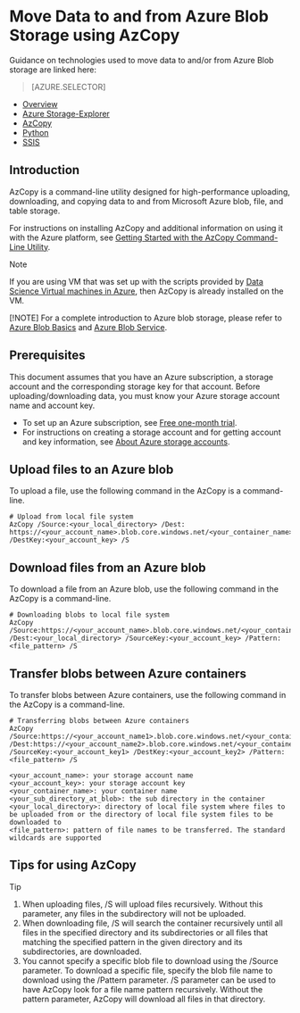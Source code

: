 <properties 
    pageTitle="Move Data to and from Azure Blob Storage using AzCopy | Microsoft Azure" 
    description="Move Data to and from Azure Blob Storage using AzCopy" 
    services="machine-learning,storage" 
    documentationCenter="" 
    authors="bradsev" 
    manager="paulettm" 
    editor="cgronlun" />

<tags 
    ms.service="machine-learning" 
    ms.workload="data-services" 
    ms.tgt_pltfrm="na" 
    ms.devlang="na" 
    ms.topic="article" 
    ms.date="09/23/2015" 
    ms.author="bradsev" />

# Move Data to and from Azure Blob Storage using AzCopy
Guidance on technologies used to move data to and/or from Azure Blob storage are linked here:

> [AZURE.SELECTOR]
- [Overview](../articles/machine-learning/machine-learning-data-science-move-azure-blob.md)
- [Azure Storage-Explorer](../articles/machine-learning/machine-learning-data-science-move-data-to-azure-blob-using-azure-storage-explorer.md)
- [AzCopy](../articles/machine-learning/machine-learning-data-science-move-data-to-azure-blob-using-azcopy.md)
- [Python](../articles/machine-learning/machine-learning-data-science-move-data-to-azure-blob-using-python.md)
- [SSIS](../articles/machine-learning/machine-learning-data-science-move-data-to-azure-blob-using-ssis.md)

## Introduction
AzCopy is a command-line utility designed for high-performance uploading, downloading, and copying data to and from Microsoft Azure blob, file, and table storage. 

For instructions on installing AzCopy and additional information on using it with the Azure platform, see [Getting Started with the AzCopy Command-Line Utility](../storage-use-azcopy.md).

> [!NOTE]
> If you are using VM that was set up with the scripts provided by [Data Science Virtual machines in Azure](machine-learning-data-science-virtual-machines.md), then AzCopy is already installed on the VM.
> 
> [!NOTE]
> For a complete introduction to Azure blob storage, please refer to [Azure Blob Basics](../storage-dotnet-how-to-use-blobs.md) and  [Azure Blob Service](https://msdn.microsoft.com/library/azure/dd179376.aspx). 
> 
> 
## Prerequisites
This document assumes that you have an Azure subscription, a storage account and the corresponding storage key for that account. Before uploading/downloading data, you must know your Azure storage account name and account key. 

* To set up an Azure subscription, see [Free one-month trial](https://azure.microsoft.com/pricing/free-trial/).
* For instructions on creating a storage account and for getting account and key information, see [About Azure storage accounts](../storage-create-storage-account.md).

## Upload files to an Azure blob
To upload a file, use the following command in the AzCopy is a command-line.

    # Upload from local file system
    AzCopy /Source:<your_local_directory> /Dest: https://<your_account_name>.blob.core.windows.net/<your_container_name> /DestKey:<your_account_key> /S 

## Download files from an Azure blob
To download a file from an Azure blob, use the following command in the AzCopy is a command-line.

    # Downloading blobs to local file system
    AzCopy /Source:https://<your_account_name>.blob.core.windows.net/<your_container_name>/<your_sub_directory_at_blob>  /Dest:<your_local_directory> /SourceKey:<your_account_key> /Pattern:<file_pattern> /S

## Transfer blobs between Azure containers
To transfer blobs between Azure containers, use the following command in the AzCopy is a command-line.

    # Transferring blobs between Azure containers
    AzCopy /Source:https://<your_account_name1>.blob.core.windows.net/<your_container_name1>/<your_sub_directory_at_blob1> /Dest:https://<your_account_name2>.blob.core.windows.net/<your_container_name2>/<your_sub_directory_at_blob2> /SourceKey:<your_account_key1> /DestKey:<your_account_key2> /Pattern:<file_pattern> /S

    <your_account_name>: your storage account name
    <your_account_key>: your storage account key
    <your_container_name>: your container name
    <your_sub_directory_at_blob>: the sub directory in the container 
    <your_local_directory>: directory of local file system where files to be uploaded from or the directory of local file system files to be downloaded to
    <file_pattern>: pattern of file names to be transferred. The standard wildcards are supported

## Tips for using AzCopy
> [!TIP]
> 1. When uploading files, /S will upload files recursively. Without this parameter, any files in the subdirectory will not be uploaded.  
> 2. When downloading file, /S will search the container recursively until all files in the specified directory and its subdirectories or all files that matching the specified pattern in the given directory and its subdirectories, are downloaded.  
> 3. You cannot specify a specific blob file to download using the /Source parameter. To download a specific file, specify the blob file name to download using the /Pattern parameter. /S parameter can be used to have AzCopy look for a file name pattern recursively. Without the pattern parameter, AzCopy will download all files in that directory. 
> 
> 
